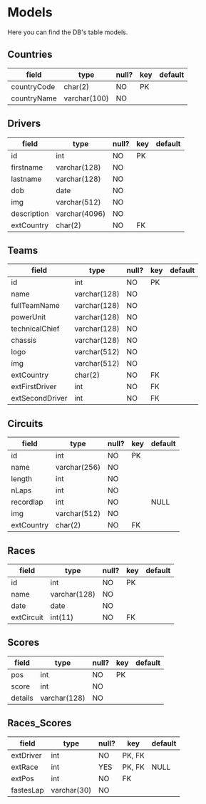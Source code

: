 # Models
Here you can find the DB's table models.

## Countries
| field			| type      	| null?	| key	| default	|
|---------------|---------------|-------|-------|-----------|
| countryCode	| char(2)		| NO	| PK	|			|
| countryName	| varchar(100)	| NO	|		|			|

## Drivers
| field        	| type			| null? | key	| default	|
|---------------|---------------|-------|-------|-----------|
| id			| int			| NO	| PK	|			|
| firstname		| varchar(128)	| NO	|		|			|
| lastname		| varchar(128)	| NO	|		|			|
| dob			| date			| NO	|		|			|
| img			| varchar(512)	| NO	|		|			|
| description	| varchar(4096)	| NO	|		|			|
| extCountry	| char(2)		| NO	| FK	|			|

## Teams
| field				| type			| null?	| key	| default	|
|-------------------|---------------|-------|-------|-----------|
| id				| int			| NO	| PK	|			|
| name				| varchar(128)	| NO	|		|			|
| fullTeamName		| varchar(128)	| NO	|		|			|
| powerUnit			| varchar(128)	| NO	|		|			|
| technicalChief	| varchar(128)	| NO	|		|			| 
| chassis			| varchar(128)	| NO	|		|			|
| logo				| varchar(512)	| NO	|		|			|
| img				| varchar(512)	| NO	|		|			|
| extCountry		| char(2)		| NO	| FK	|			|
| extFirstDriver	| int			| NO	| FK	|			|
| extSecondDriver	| int			| NO	| FK	|			|

## Circuits
| field			| type			| null?	| key	| default	|
|---------------|---------------|-------|-------|-----------|
| id			| int			| NO	| PK	|			|
| name			| varchar(256)	| NO	|		|			|
| length		| int			| NO	|		|			|
| nLaps			| int			| NO	|		|			|
| recordlap		| int			| NO	|		| NULL		|
| img			| varchar(512)	| NO	|		|			|
| extCountry	| char(2)		| NO	| FK	|			|

## Races
| field			| type			| null? | key | default |
|---------------|---------------|-------|-----|---------|
| id		 	| int			| NO	| PK  |			|
| name			| varchar(128)	| NO	|     |			|
| date			| date			| NO	|     |			|
| extCircuit	| int(11)		| NO	| FK  |			|

## Scores
| field		| type			| null? | key | default |
|-----------|---------------|-------|-----|---------|
| pos		| int			| NO	| PK  |			|
| score		| int			| NO	|     |			|
| details	| varchar(128)	| NO	|     |			|

## Races_Scores
| field		| type			| null? | key		| default	|
|-----------|---------------|-------|-----------|-----------|
| extDriver	| int			| NO	| PK, FK	|			|
| extRace	| int			| YES	| PK, FK	|	NULL	|
| extPos	| int			| NO	| FK  		|			|
| fastesLap	| varchar(30)	| NO	|			|			|